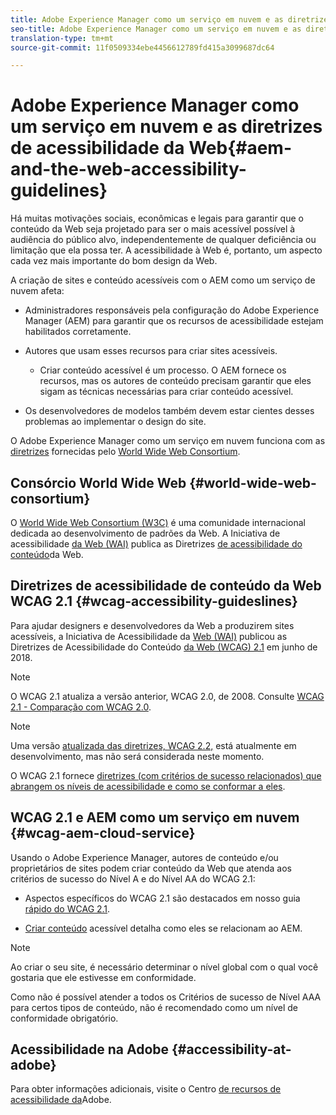 ```yaml
---
title: Adobe Experience Manager como um serviço em nuvem e as diretrizes de acessibilidade da Web
seo-title: Adobe Experience Manager como um serviço em nuvem e as diretrizes de acessibilidade da Web
translation-type: tm+mt
source-git-commit: 11f0509334ebe4456612789fd415a3099687dc64

---
```



# Adobe Experience Manager como um serviço em nuvem e as diretrizes de acessibilidade da Web{#aem-and-the-web-accessibility-guidelines}

Há muitas motivações sociais, econômicas e legais para garantir que o conteúdo da Web seja projetado para ser o mais acessível possível à audiência do público alvo, independentemente de qualquer deficiência ou limitação que ela possa ter. A acessibilidade à Web é, portanto, um aspecto cada vez mais importante do bom design da Web.

A criação de sites e conteúdo acessíveis com o AEM como um serviço de nuvem afeta:

* Administradores responsáveis pela configuração do Adobe Experience Manager (AEM) para garantir que os recursos de acessibilidade estejam habilitados corretamente.

* Autores que usam esses recursos para criar sites acessíveis.

   * Criar conteúdo acessível é um processo. O AEM fornece os recursos, mas os autores de conteúdo precisam garantir que eles sigam as técnicas necessárias para criar conteúdo acessível.

* Os desenvolvedores de modelos também devem estar cientes desses problemas ao implementar o design do site.

O Adobe Experience Manager como um serviço em nuvem funciona com as [diretrizes](#wcag-accessibility-guideslines) fornecidas pelo [World Wide Web Consortium](#world-wide-web-consortium).

## Consórcio World Wide Web {#world-wide-web-consortium}

O [World Wide Web Consortium (W3C)](https://www.w3.org/) é uma comunidade internacional dedicada ao desenvolvimento de padrões da Web. A Iniciativa de acessibilidade [da Web (WAI)](https://www.w3.org/WAI/) publica as Diretrizes [de acessibilidade do conteúdo](#wcag-accessibility-guidelines)da Web.

## Diretrizes de acessibilidade de conteúdo da Web WCAG 2.1 {#wcag-accessibility-guideslines}

Para ajudar designers e desenvolvedores da Web a produzirem sites acessíveis, a Iniciativa de Acessibilidade da [Web (WAI)](https://www.w3.org/WAI/) publicou as Diretrizes de Acessibilidade do Conteúdo [da Web (WCAG) 2.1](https://www.w3.org/TR/WCAG/) em junho de 2018.

>[!NOTE]
> 
> O WCAG 2.1 atualiza a versão anterior, WCAG 2.0, de 2008. Consulte [WCAG 2.1 - Comparação com WCAG 2.0](https://www.w3.org/TR/WCAG21/#comparison-with-wcag-2-0).

>[!NOTE]
> 
>Uma versão [atualizada das diretrizes, WCAG 2.2,](https://www.w3.org/TR/WCAG22/) está atualmente em desenvolvimento, mas não será considerada neste momento.


O WCAG 2.1 fornece [diretrizes (com critérios de sucesso relacionados) que abrangem os níveis de acessibilidade e como se conformar a eles](https://www.w3.org/TR/WCAG/#conformance).

## WCAG 2.1 e AEM como um serviço em nuvem {#wcag-aem-cloud-service}

Usando o Adobe Experience Manager, autores de conteúdo e/ou proprietários de sites podem criar conteúdo da Web que atenda aos critérios de sucesso do Nível A e do Nível AA do WCAG 2.1:

* Aspectos específicos do WCAG 2.1 são destacados em nosso guia [rápido do WCAG 2.1](/help/onboarding/accessibility/quick-guide-wcag.md).

* [Criar conteúdo](/help/sites-cloud/authoring/fundamentals/accessible-content.md) acessível detalha como eles se relacionam ao AEM.

>[!NOTE]
> 
>Ao criar o seu site, é necessário determinar o nível global com o qual você gostaria que ele estivesse em conformidade.
>
>Como não é possível atender a todos os Critérios de sucesso de Nível AAA para certos tipos de conteúdo, não é recomendado como um nível de conformidade obrigatório.

<!--
* [Configuring the Rich Text Editor for Producing Accessible Sites](/help/sites-administering/rte-accessible-content.md)
  Guidelines on how administrators can configure AEM for producing accessible content.
-->

<!--
* [Creating Accessible Adaptive Forms](/help/forms/using/creating-accessible-adaptive-forms.md)
  Adobe Experience Manager (AEM) includes a number of features and capabilities that enhance the usability of adaptive forms for users with different abilities. The solution also assists form authors in creating accessible adaptive forms.
-->

## Acessibilidade na Adobe {#accessibility-at-adobe}

Para obter informações adicionais, visite o Centro [de recursos de acessibilidade da](https://www.adobe.com/accessibility/)Adobe.


